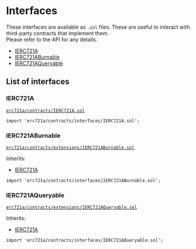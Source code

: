# Interfaces

These interfaces are available as `.sol` files. These are useful to interact with third-party contracts that implement them.  
Please refer to the API for any details.

- [IERC721A](erc721a.md)
- [IERC721ABurnable](erc721a-burnable.md)
- [IERC721AQueryable](erc721a-queryable.md)

## List of interfaces

### IERC721A

[`erc721a/contracts/IERC721A.sol`](https://github.com/chiru-labs/ERC721A/blob/main/contracts/IERC721A.sol)

```solidity
import 'erc721a/contracts/interfaces/IERC721A.sol';

```

### IERC721ABurnable

[`erc721a/contracts/extensions/IERC721ABurnable.sol`](https://github.com/chiru-labs/ERC721A/blob/main/contracts/extensions/IERC721ABurnable.sol)

Inherits:

- [IERC721A](#ierc721a)

```solidity
import 'erc721a/contracts/interfaces/IERC721ABurnable.sol';

```

### IERC721AQueryable

[`erc721a/contracts/extensions/IERC721AQueryable.sol`](https://github.com/chiru-labs/ERC721A/blob/main/contracts/extensions/IERC721AQueryable.sol)

Inherits:

- [IERC721A](#ierc721a)

```solidity
import 'erc721a/contracts/interfaces/IERC721AQueryable.sol';

```
